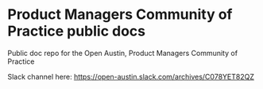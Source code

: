 # Product Managers Community of Practice public docs
Public doc repo for the Open Austin, Product Managers Community of Practice

Slack channel here: https://open-austin.slack.com/archives/C078YET82QZ
